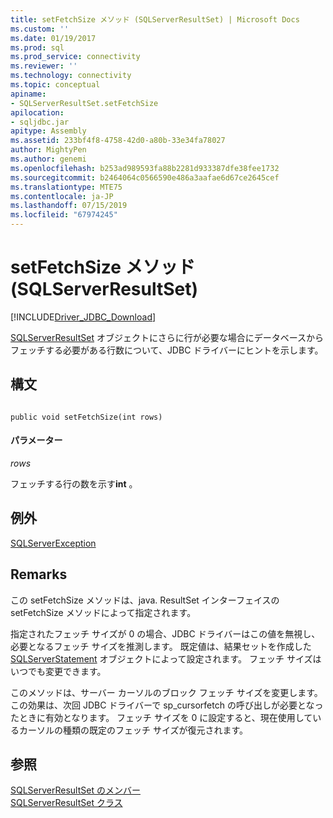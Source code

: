 ```yaml
---
title: setFetchSize メソッド (SQLServerResultSet) | Microsoft Docs
ms.custom: ''
ms.date: 01/19/2017
ms.prod: sql
ms.prod_service: connectivity
ms.reviewer: ''
ms.technology: connectivity
ms.topic: conceptual
apiname:
- SQLServerResultSet.setFetchSize
apilocation:
- sqljdbc.jar
apitype: Assembly
ms.assetid: 233bf4f8-4758-42d0-a80b-33e34fa78027
author: MightyPen
ms.author: genemi
ms.openlocfilehash: b253ad989593fa88b2281d933387dfe38fee1732
ms.sourcegitcommit: b2464064c0566590e486a3aafae6d67ce2645cef
ms.translationtype: MTE75
ms.contentlocale: ja-JP
ms.lasthandoff: 07/15/2019
ms.locfileid: "67974245"
---
```

# <a name="setfetchsize-method-sqlserverresultset"></a>setFetchSize メソッド (SQLServerResultSet)
[!INCLUDE[Driver_JDBC_Download](../../../includes/driver_jdbc_download.md)]

  [SQLServerResultSet](../../../connect/jdbc/reference/sqlserverresultset-class.md) オブジェクトにさらに行が必要な場合にデータベースからフェッチする必要がある行数について、JDBC ドライバーにヒントを示します。  
  
## <a name="syntax"></a>構文  
  
```  
  
public void setFetchSize(int rows)  
```  
  
#### <a name="parameters"></a>パラメーター  
 *rows*  
  
 フェッチする行の数を示す**int** 。  
  
## <a name="exceptions"></a>例外  
 [SQLServerException](../../../connect/jdbc/reference/sqlserverexception-class.md)  
  
## <a name="remarks"></a>Remarks  
 この setFetchSize メソッドは、java. ResultSet インターフェイスの setFetchSize メソッドによって指定されます。  
  
 指定されたフェッチ サイズが 0 の場合、JDBC ドライバーはこの値を無視し、必要となるフェッチ サイズを推測します。 既定値は、結果セットを作成した [SQLServerStatement](../../../connect/jdbc/reference/sqlserverstatement-class.md) オブジェクトによって設定されます。 フェッチ サイズはいつでも変更できます。  
  
 このメソッドは、サーバー カーソルのブロック フェッチ サイズを変更します。この効果は、次回 JDBC ドライバーで sp_cursorfetch の呼び出しが必要となったときに有効となります。 フェッチ サイズを 0 に設定すると、現在使用しているカーソルの種類の既定のフェッチ サイズが復元されます。  
  
## <a name="see-also"></a>参照  
 [SQLServerResultSet のメンバー](../../../connect/jdbc/reference/sqlserverresultset-members.md)   
 [SQLServerResultSet クラス](../../../connect/jdbc/reference/sqlserverresultset-class.md)  
  
  

